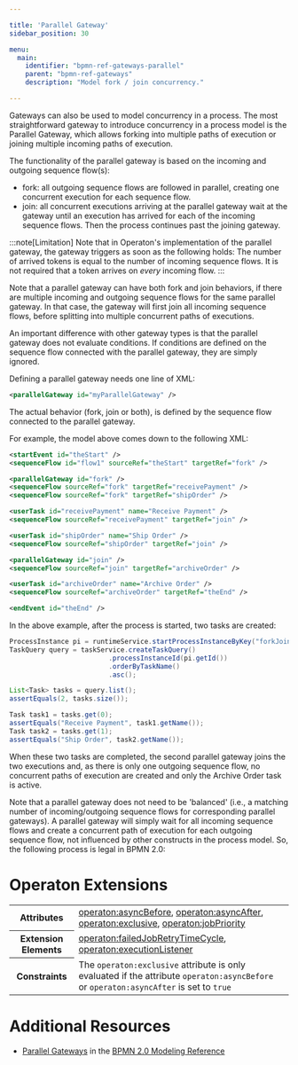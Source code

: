 ```yaml
---

title: 'Parallel Gateway'
sidebar_position: 30

menu:
  main:
    identifier: "bpmn-ref-gateways-parallel"
    parent: "bpmn-ref-gateways"
    description: "Model fork / join concurrency."

---
```



Gateways can also be used to model concurrency in a process. The most straightforward gateway to introduce concurrency in a process model is the Parallel Gateway, which allows forking into multiple paths of execution or joining multiple incoming paths of execution.

<div data-bpmn-diagram="../bpmn/parallel-gateway"></div>

The functionality of the parallel gateway is based on the incoming and outgoing sequence flow(s):

*   fork: all outgoing sequence flows are followed in parallel, creating one concurrent execution for each sequence flow.
*   join: all concurrent executions arriving at the parallel gateway wait at the gateway until an execution has arrived for each of the incoming sequence flows. Then the process continues past the joining gateway.

:::note[Limitation]
  Note that in Operaton's implementation of the parallel gateway, the gateway triggers as soon as the following holds: The number of arrived tokens is equal to the number of incoming sequence flows. It is not required that a token arrives on *every* incoming flow.
:::

Note that a parallel gateway can have both fork and join behaviors, if there are multiple incoming and outgoing sequence flows for the same parallel gateway. In that case, the gateway will first join all incoming sequence flows, before splitting into multiple concurrent paths of executions.

An important difference with other gateway types is that the parallel gateway does not evaluate conditions. If conditions are defined on the sequence flow connected with the parallel gateway, they are simply ignored.

Defining a parallel gateway needs one line of XML:

```xml
<parallelGateway id="myParallelGateway" />
```

The actual behavior (fork, join or both), is defined by the sequence flow connected to the parallel gateway.

For example, the model above comes down to the following XML:

```xml
<startEvent id="theStart" />
<sequenceFlow id="flow1" sourceRef="theStart" targetRef="fork" />

<parallelGateway id="fork" />
<sequenceFlow sourceRef="fork" targetRef="receivePayment" />
<sequenceFlow sourceRef="fork" targetRef="shipOrder" />

<userTask id="receivePayment" name="Receive Payment" />
<sequenceFlow sourceRef="receivePayment" targetRef="join" />

<userTask id="shipOrder" name="Ship Order" />
<sequenceFlow sourceRef="shipOrder" targetRef="join" />

<parallelGateway id="join" />
<sequenceFlow sourceRef="join" targetRef="archiveOrder" />

<userTask id="archiveOrder" name="Archive Order" />
<sequenceFlow sourceRef="archiveOrder" targetRef="theEnd" />

<endEvent id="theEnd" />
```

In the above example, after the process is started, two tasks are created:

```java
ProcessInstance pi = runtimeService.startProcessInstanceByKey("forkJoin");
TaskQuery query = taskService.createTaskQuery()
                         .processInstanceId(pi.getId())
                         .orderByTaskName()
                         .asc();

List<Task> tasks = query.list();
assertEquals(2, tasks.size());

Task task1 = tasks.get(0);
assertEquals("Receive Payment", task1.getName());
Task task2 = tasks.get(1);
assertEquals("Ship Order", task2.getName());
```

When these two tasks are completed, the second parallel gateway joins the two executions and, as there is only one outgoing sequence flow, no concurrent paths of execution are created and only the Archive Order task is active.

Note that a parallel gateway does not need to be 'balanced' (i.e., a matching number of incoming/outgoing sequence flows for corresponding parallel gateways). A parallel gateway will simply wait for all incoming sequence flows and create a concurrent path of execution for each outgoing sequence flow, not influenced by other constructs in the process model. So, the following process is legal in BPMN 2.0:

<div data-bpmn-diagram="../bpmn/parallel-gateway-unbalanced"></div>


# Operaton Extensions

<table class="table table-striped">
  <tr>
    <th>Attributes</th>
    <td>
      <a href="../reference/bpmn20/custom-extensions/extension-attributes.md#asyncbefore">operaton:asyncBefore</a>,
      <a href="../reference/bpmn20/custom-extensions/extension-attributes.md#asyncafter">operaton:asyncAfter</a>,
      <a href="../reference/bpmn20/custom-extensions/extension-attributes.md#exclusive">operaton:exclusive</a>,
      <a href="../reference/bpmn20/custom-extensions/extension-attributes.md#jobpriority">operaton:jobPriority</a>
   </td>
  </tr>
  <tr>
    <th>Extension Elements</th>
    <td>
      <a href="../reference/bpmn20/custom-extensions/extension-elements.md#failedjobretrytimecycle">operaton:failedJobRetryTimeCycle</a>,
      <a href="../reference/bpmn20/custom-extensions/extension-elements.md#executionlistener">operaton:executionListener</a>
    </td>
  </tr>
  <tr>
    <th>Constraints</th>
    <td>
      The <code>operaton:exclusive</code> attribute is only evaluated if the attribute
      <code>operaton:asyncBefore</code> or <code>operaton:asyncAfter</code> is set to <code>true</code>
    </td>
  </tr>
</table>


# Additional Resources

*   [Parallel Gateways](http://operaton.org/bpmn/reference.html#gateways-parallel-gateways) in the [BPMN 2.0 Modeling Reference](http://operaton.org/bpmn/reference.html)

